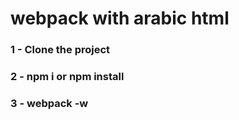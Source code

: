 # webpack with arabic html

### 1 - Clone the project
### 2 - npm i or npm install
### 3 - webpack -w

